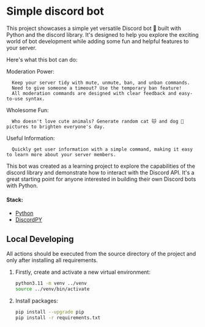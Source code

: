 # Simple discord bot

This project showcases a simple yet versatile Discord bot 🤖 built with Python and the discord library.  It's designed to help you explore the exciting world of bot development while adding some fun and helpful features to your server.

Here's what this bot can do:

Moderation Power:

      Keep your server tidy with mute, unmute, ban, and unban commands.
      Need to give someone a timeout? Use the temporary ban feature!
      All moderation commands are designed with clear feedback and easy-to-use syntax.

Wholesome Fun:

      Who doesn't love cute animals? Generate random cat 🐱 and dog 🐶 pictures to brighten everyone's day.

Useful Information:

      Quickly get user information with a simple command, making it easy to learn more about your server members.

   
This bot was created as a learning project to explore the capabilities of the discord library and demonstrate how to interact with the Discord API.  It's a great starting point for anyone interested in building their own Discord bots with Python.

#### Stack:

- [Python](https://www.python.org/downloads/)
- [DiscordPY](https://discordpy.readthedocs.io/en/stable/)


## Local Developing

All actions should be executed from the source directory of the project and only after installing all requirements.

1. Firstly, create and activate a new virtual environment:
   ```bash
   python3.11 -m venv ../venv
   source ../venv/bin/activate
   ```
   
2. Install packages:
   ```bash
   pip install --upgrade pip
   pip install -r requirements.txt
   ```
